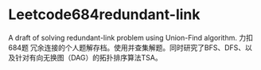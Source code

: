 # Leetcode684redundant-link
A draft of solving redundant-link problem using Union-Find algorithm.
力扣 684题 冗余连接的个人题解存档。使用并查集解题。同时研究了BFS、DFS、以及针对有向无换图（DAG）的拓扑排序算法TSA。
